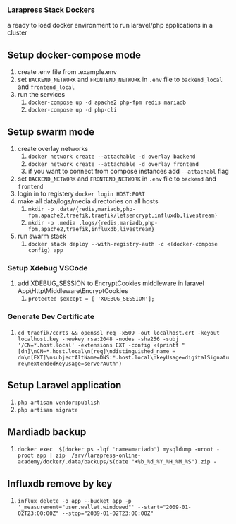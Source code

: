 ### Larapress Stack Dockers
a ready to load docker environment to run laravel/php applications in a cluster

## Setup docker-compose mode
1. create .env file from .example.env
2. set ```BACKEND_NETWORK``` and ```FRONTEND_NETWORK``` in ``.env`` file to ```backend_local``` and ```frontend_local```
3. run the services
    1. ```docker-compose up -d apache2 php-fpm redis mariadb```
    2. ```docker-compose up -d php-cli```

## Setup swarm mode
1. create overlay networks
    1. ```docker network create --attachable -d overlay backend```
    2. ```docker network create --attachable -d overlay frontend```
    3. if you want to connect from compose instances add ```--attachabl``` flag
2. set ```BACKEND_NETWORK``` and ```FRONTEND_NETWORK``` in ``.env`` file to ```backend``` and ```frontend```
3. login in to registery ```docker login HOST:PORT```
4. make all data/logs/media directories on all hosts
    1. ```mkdir -p .data/{redis,mariadb,php-fpm,apache2,traefik,traefik/letsencrypt,influxdb,livestream}```
    2. ```mkdir -p .media .logs/{redis,mariadb,php-fpm,apache2,traefik,influxdb,livestream}```
5. run swarm stack
    1. ```docker stack deploy --with-registry-auth -c <(docker-compose config) app```

### Setup Xdebug VSCode
1. add XDEBUG_SESSION to EncryptCookies middleware in laravel App\Http\Middleware\EncryptCookies
    1. ```protected $except = [ 'XDEBUG_SESSION'];```

### Generate Dev Certificate
1. ```cd traefik/certs && openssl req -x509 -out localhost.crt -keyout localhost.key -newkey rsa:2048 -nodes -sha256 -subj '/CN=*.host.local' -extensions EXT -config <(printf "[dn]\nCN=*.host.local\n[req]\ndistinguished_name = dn\n[EXT]\nsubjectAltName=DNS:*.host.local\nkeyUsage=digitalSignature\nextendedKeyUsage=serverAuth")```

## Setup Laravel application
1. ```php artisan vendor:publish```
2. ```php artisan migrate```


## Mardiadb backup
1. ```docker exec  $(docker ps -lqf 'name=mariadb') mysqldump -uroot -proot app | zip  /srv/larapress-online-academy/docker/.data/backups/$(date "+%b_%d_%Y_%H_%M_%S").zip -```

## Influxdb remove by key
1. ```influx delete -o app --bucket app -p '_measurement="user.wallet.windowed"' --start="2009-01-02T23:00:00Z" --stop="2039-01-02T23:00:00Z"```
